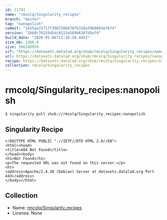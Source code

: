 ```yaml
---
id: 11793
name: "rmcolq/Singularity_recipes"
branch: "master"
tag: "nanopolish"
commit: "1415aa72717f396720b878fb310af0b060167674"
version: "16b9c76155d5dc8513a58996207d5e74"
build_date: "2020-01-06T11:36:20.445Z"
size_mb: 1386.0
size: 566140959
sif: "https://datasets.datalad.org/shub/rmcolq/Singularity_recipes/nanopolish/2020-01-06-1415aa72-16b9c761/16b9c76155d5dc8513a58996207d5e74.sif"
url: https://datasets.datalad.org/shub/rmcolq/Singularity_recipes/nanopolish/2020-01-06-1415aa72-16b9c761/
recipe: https://datasets.datalad.org/shub/rmcolq/Singularity_recipes/nanopolish/2020-01-06-1415aa72-16b9c761/Singularity
collection: rmcolq/Singularity_recipes
---
```


# rmcolq/Singularity_recipes:nanopolish

```bash
$ singularity pull shub://rmcolq/Singularity_recipes:nanopolish
```

## Singularity Recipe

```singularity
<!DOCTYPE HTML PUBLIC "-//IETF//DTD HTML 2.0//EN">
<html><head>
<title>404 Not Found</title>
</head><body>
<h1>Not Found</h1>
<p>The requested URL was not found on this server.</p>
<hr>
<address>Apache/2.4.38 (Debian) Server at datasets.datalad.org Port 443</address>
</body></html>
```

## Collection

 - Name: [rmcolq/Singularity_recipes](https://github.com/rmcolq/Singularity_recipes)
 - License: None

